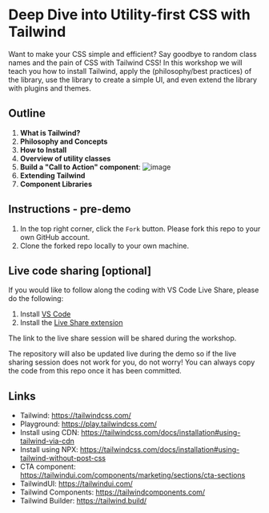 # Deep Dive into Utility-first CSS with Tailwind

Want to make your CSS simple and efficient? Say goodbye to random class names and the pain of CSS with Tailwind CSS! In this workshop we will teach you how to install Tailwind, apply the (philosophy/best practices) of the library, use the library to create a simple UI, and even extend the library with plugins and themes.

## Outline

1. **What is Tailwind?**
2. **Philosophy and Concepts**
3. **How to Install**
4. **Overview of utility classes**
5. **Build a "Call to Action" component**: ![image](https://user-images.githubusercontent.com/8302959/109545083-600bc800-7a96-11eb-932e-3a2021d1f7c9.png)
6. **Extending Tailwind**
7. **Component Libraries**

## Instructions - pre-demo

1. In the top right corner, click the `Fork` button. Please fork this repo to your own GitHub account.
2. Clone the forked repo locally to your own machine.

## Live code sharing [optional]

If you would like to follow along the coding with VS Code Live Share, please do the following:

1. Install [VS Code](https://code.visualstudio.com/download)
2. Install the [Live Share extension](https://marketplace.visualstudio.com/items?itemName=MS-vsliveshare.vsliveshare-pack)

The link to the live share session will be shared during the workshop.

The repository will also be updated live during the demo so if the live sharing session does not work for you,
do not worry! You can always copy the code from this repo once it has been committed.



## Links

- Tailwind: https://tailwindcss.com/
- Playground: https://play.tailwindcss.com/
- Install using CDN: https://tailwindcss.com/docs/installation#using-tailwind-via-cdn
- Install using NPX: https://tailwindcss.com/docs/installation#using-tailwind-without-post-css
- CTA component: https://tailwindui.com/components/marketing/sections/cta-sections
- TailwindUI: https://tailwindui.com/
- Tailwind Components: https://tailwindcomponents.com/
- Tailwind Builder: https://tailwind.build/
